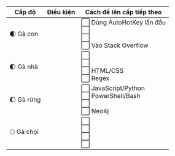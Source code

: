 | Cấp độ     | Điều kiện | Cách để lên cấp tiếp theo                                         |
| ---------- | --------- | ----------------------------------------------------------------- |
| 🌒 Gà con  |           | ⬜ Dùng AutoHotKey lần đầu<br>⬜ <br>⬜ <br>⬜ Vào Stack Overflow |
| 🌓 Gà nhà  |           | ⬜ <br>⬜ <br>⬜ HTML/CSS <br>⬜ Regex                            |
| 🌔 Gà rừng |           | ⬜ JavaScript/Python <br>⬜ PowerShell/Bash <br>⬜ <br>⬜ Neo4j   |
| 🌕 Gà chọi |           | ⬜ <br>⬜ <br>⬜ <br>⬜                                           |